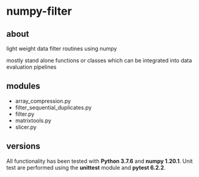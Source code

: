 # numpy-filter

## about
light weight data filter routines using numpy

mostly stand alone functions or classes which can be integrated into data evaluation pipelines

## modules
* array_compression.py
* filter_sequential_duplicates.py
* filter.py
* matrixtools.py
* slicer.py

## versions
All functionality has been tested with **Python 3.7.6** and **numpy 1.20.1**.
Unit test are performed using the **unittest** module and **pytest 6.2.2**.
